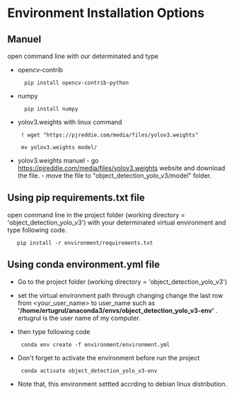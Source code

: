 # Environment Installation Options

## Manuel 
open command line with our determinated  and type

- opencv-contrib 

        pip install opencv-contrib-python

- numpy 

        pip install numpy

- yolov3.weights with linux command
	
	
       ! wget "https://pjreddie.com/media/files/yolov3.weights"
	
       mv yolov3.weights model/


- yolov3.weights manuel
       - go https://pjreddie.com/media/files/yolov3.weights website and download the file.
       - move the file to "object_detection_yolo_v3/model" folder.

## Using pip requirements.txt file
open command line in the project folder (working directory = 'object_detection_yolo_v3') with your determinated virtual environment and type following code.

       pip install -r environment/requirements.txt 

## Using conda environment.yml file
- Go to the project folder (working directory = 'object_detection_yolo_v3')
- set the virtual environment path  through changing change the last row from <your_user_name> to user_name such as 
__'/home/ertugrul/anaconda3/envs/object_detection_yolo_v3-env'__ . ertugrul is the user name of my computer.
- then type following code

       conda env create -f environment/environment.yml
- Don't forget to activate the environment before run the project
       
       conda activate object_detection_yolo_v3-env
- Note that, this environment settted accrding to debian linux distribution.
